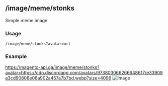 ## /image/meme/stonks
Simple meme image
### Usage
`/image/meme/stonks?avatar=url`
### Example
https://magento-api.ga/image/meme/stonks?avatar=https://cdn.discordapp.com/avatars/973803066266648617/e33909a3cd90806e06a902a457a7b7bd.webp?size=4096
![image](https://magento-api.ga/image/meme/stonks?avatar=https://cdn.discordapp.com/avatars/973803066266648617/e33909a3cd90806e06a902a457a7b7bd.webp?size=4096)
